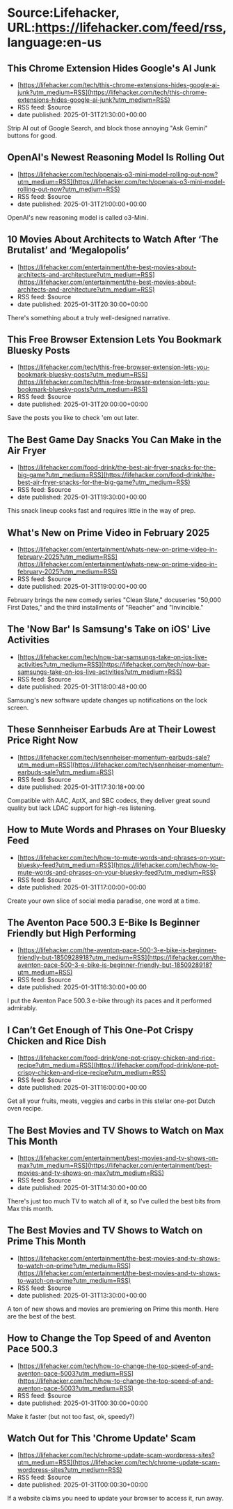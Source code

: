 # Source:Lifehacker, URL:https://lifehacker.com/feed/rss, language:en-us

## This Chrome Extension Hides Google's AI Junk
 - [https://lifehacker.com/tech/this-chrome-extensions-hides-google-ai-junk?utm_medium=RSS](https://lifehacker.com/tech/this-chrome-extensions-hides-google-ai-junk?utm_medium=RSS)
 - RSS feed: $source
 - date published: 2025-01-31T21:30:00+00:00

Strip AI out of Google Search, and block those annoying "Ask Gemini" buttons for good.

## OpenAI's Newest Reasoning Model Is Rolling Out
 - [https://lifehacker.com/tech/openais-o3-mini-model-rolling-out-now?utm_medium=RSS](https://lifehacker.com/tech/openais-o3-mini-model-rolling-out-now?utm_medium=RSS)
 - RSS feed: $source
 - date published: 2025-01-31T21:00:00+00:00

OpenAI's new reasoning model is called o3-Mini.

## 10 Movies About Architects to Watch After ‘The Brutalist’ and ‘Megalopolis’
 - [https://lifehacker.com/entertainment/the-best-movies-about-architects-and-architecture?utm_medium=RSS](https://lifehacker.com/entertainment/the-best-movies-about-architects-and-architecture?utm_medium=RSS)
 - RSS feed: $source
 - date published: 2025-01-31T20:30:00+00:00

There's something about a truly well-designed narrative.

## This Free Browser Extension Lets You Bookmark Bluesky Posts
 - [https://lifehacker.com/tech/this-free-browser-extension-lets-you-bookmark-bluesky-posts?utm_medium=RSS](https://lifehacker.com/tech/this-free-browser-extension-lets-you-bookmark-bluesky-posts?utm_medium=RSS)
 - RSS feed: $source
 - date published: 2025-01-31T20:00:00+00:00

Save the posts you like to check 'em out later.

## The Best Game Day Snacks You Can Make in the Air Fryer
 - [https://lifehacker.com/food-drink/the-best-air-fryer-snacks-for-the-big-game?utm_medium=RSS](https://lifehacker.com/food-drink/the-best-air-fryer-snacks-for-the-big-game?utm_medium=RSS)
 - RSS feed: $source
 - date published: 2025-01-31T19:30:00+00:00

This snack lineup cooks fast and requires little in the way of prep.

## What's New on Prime Video in February 2025
 - [https://lifehacker.com/entertainment/whats-new-on-prime-video-in-february-2025?utm_medium=RSS](https://lifehacker.com/entertainment/whats-new-on-prime-video-in-february-2025?utm_medium=RSS)
 - RSS feed: $source
 - date published: 2025-01-31T19:00:00+00:00

February brings the new comedy series "Clean Slate," docuseries "50,000 First Dates," and the third installments of "Reacher" and "Invincible."

## The 'Now Bar' Is Samsung's Take on iOS' Live Activities
 - [https://lifehacker.com/tech/now-bar-samsungs-take-on-ios-live-activities?utm_medium=RSS](https://lifehacker.com/tech/now-bar-samsungs-take-on-ios-live-activities?utm_medium=RSS)
 - RSS feed: $source
 - date published: 2025-01-31T18:00:48+00:00

Samsung's new software update changes up notifications on the lock screen.

## These Sennheiser Earbuds Are at Their Lowest Price Right Now
 - [https://lifehacker.com/tech/sennheiser-momentum-earbuds-sale?utm_medium=RSS](https://lifehacker.com/tech/sennheiser-momentum-earbuds-sale?utm_medium=RSS)
 - RSS feed: $source
 - date published: 2025-01-31T17:30:18+00:00

Compatible with AAC, AptX, and SBC codecs, they deliver great sound quality but lack LDAC support for high-res listening.

## How to Mute Words and Phrases on Your Bluesky Feed
 - [https://lifehacker.com/tech/how-to-mute-words-and-phrases-on-your-bluesky-feed?utm_medium=RSS](https://lifehacker.com/tech/how-to-mute-words-and-phrases-on-your-bluesky-feed?utm_medium=RSS)
 - RSS feed: $source
 - date published: 2025-01-31T17:00:00+00:00

Create your own slice of social media paradise, one word at a time.

## The Aventon Pace 500.3 E-Bike Is Beginner Friendly but High Performing
 - [https://lifehacker.com/the-aventon-pace-500-3-e-bike-is-beginner-friendly-but-1850928918?utm_medium=RSS](https://lifehacker.com/the-aventon-pace-500-3-e-bike-is-beginner-friendly-but-1850928918?utm_medium=RSS)
 - RSS feed: $source
 - date published: 2025-01-31T16:30:00+00:00

I put the Aventon Pace 500.3 e-bike through its paces and it performed admirably.

## I Can’t Get Enough of This One-Pot Crispy Chicken and Rice Dish
 - [https://lifehacker.com/food-drink/one-pot-crispy-chicken-and-rice-recipe?utm_medium=RSS](https://lifehacker.com/food-drink/one-pot-crispy-chicken-and-rice-recipe?utm_medium=RSS)
 - RSS feed: $source
 - date published: 2025-01-31T16:00:00+00:00

Get all your fruits, meats, veggies and carbs in this stellar one-pot Dutch oven recipe.

## The Best Movies and TV Shows to Watch on Max This Month
 - [https://lifehacker.com/entertainment/best-movies-and-tv-shows-on-max?utm_medium=RSS](https://lifehacker.com/entertainment/best-movies-and-tv-shows-on-max?utm_medium=RSS)
 - RSS feed: $source
 - date published: 2025-01-31T14:30:00+00:00

There's just too much TV to watch all of it, so I've culled the best bits from Max this month.

## The Best Movies and TV Shows to Watch on Prime This Month
 - [https://lifehacker.com/entertainment/the-best-movies-and-tv-shows-to-watch-on-prime?utm_medium=RSS](https://lifehacker.com/entertainment/the-best-movies-and-tv-shows-to-watch-on-prime?utm_medium=RSS)
 - RSS feed: $source
 - date published: 2025-01-31T13:30:00+00:00

A ton of new shows and movies are premiering on Prime this month. Here are the best of the best.

## How to Change the Top Speed of and Aventon Pace 500.3
 - [https://lifehacker.com/tech/how-to-change-the-top-speed-of-and-aventon-pace-5003?utm_medium=RSS](https://lifehacker.com/tech/how-to-change-the-top-speed-of-and-aventon-pace-5003?utm_medium=RSS)
 - RSS feed: $source
 - date published: 2025-01-31T00:30:00+00:00

Make it faster (but not too fast, ok, speedy?)

## Watch Out for This 'Chrome Update' Scam
 - [https://lifehacker.com/tech/chrome-update-scam-wordpress-sites?utm_medium=RSS](https://lifehacker.com/tech/chrome-update-scam-wordpress-sites?utm_medium=RSS)
 - RSS feed: $source
 - date published: 2025-01-31T00:00:30+00:00

If a website claims you need to update your browser to access it, run away.

